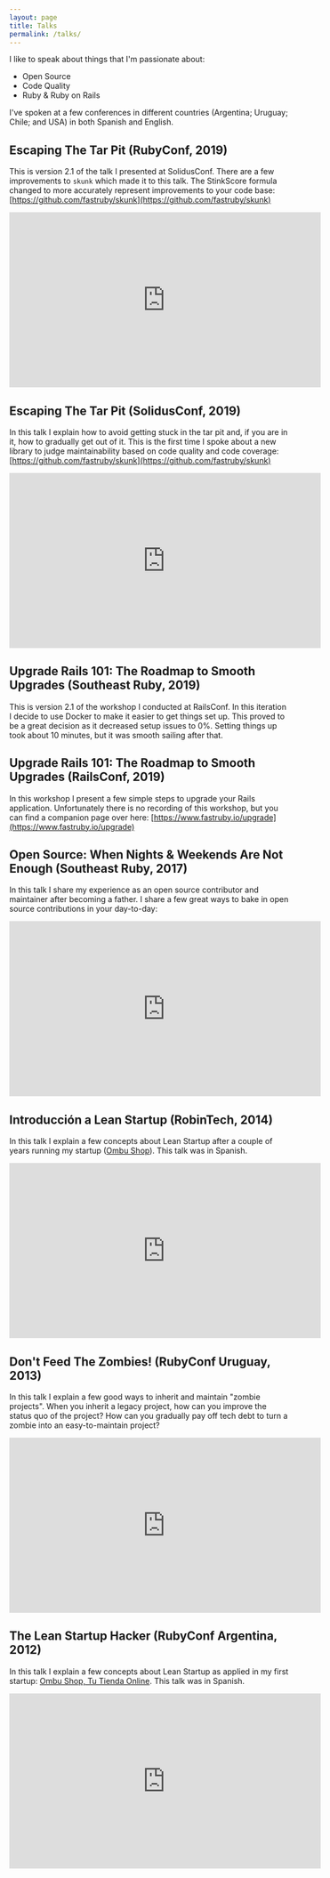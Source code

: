 ```yaml
---
layout: page
title: Talks
permalink: /talks/
---
```


I like to speak about things that I'm passionate about:

- Open Source
- Code Quality
- Ruby & Ruby on Rails

I've spoken at a few conferences in different countries (Argentina; Uruguay;
Chile; and USA) in both Spanish and English.

## Escaping The Tar Pit (RubyConf, 2019)

This is version 2.1 of the talk I presented at SolidusConf. There are a few
improvements to `skunk` which made it to this talk. The StinkScore formula
changed to more accurately represent improvements to your code base:
[https://github.com/fastruby/skunk](https://github.com/fastruby/skunk)

<iframe width="560" height="315" src="https://www.youtube.com/embed/ZyU6K6eR-_A" frameborder="0" allow="accelerometer; autoplay; encrypted-media; gyroscope; picture-in-picture" allowfullscreen></iframe>

## Escaping The Tar Pit (SolidusConf, 2019)

In this talk I explain how to avoid getting stuck in the tar pit and, if you
are in it, how to gradually get out of it. This is the first time I spoke about
a new library to judge maintainability based on code quality and code coverage:
[https://github.com/fastruby/skunk](https://github.com/fastruby/skunk)

<iframe width="560" height="315" src="https://www.youtube.com/embed/am-oVaAkDNw" frameborder="0" allow="accelerometer; autoplay; encrypted-media; gyroscope; picture-in-picture" allowfullscreen></iframe>

## Upgrade Rails 101: The Roadmap to Smooth Upgrades (Southeast Ruby, 2019)

This is version 2.1 of the workshop I conducted at RailsConf. In this iteration
I decide to use Docker to make it easier to get things set up. This proved to
be a great decision as it decreased setup issues to 0%. Setting things up took
about 10 minutes, but it was smooth sailing after that.

## Upgrade Rails 101: The Roadmap to Smooth Upgrades (RailsConf, 2019)

In this workshop I present a few simple steps to upgrade your Rails application.
Unfortunately there is no recording of this workshop, but you can find a
companion page over here: [https://www.fastruby.io/upgrade](https://www.fastruby.io/upgrade)

## Open Source: When Nights & Weekends Are Not Enough (Southeast Ruby, 2017)

In this talk I share my experience as an open source contributor and maintainer
after becoming a father. I share a few great ways to bake in open source
contributions in your day-to-day:

<iframe width="560" height="315" src="https://www.youtube.com/embed/MOJoF7sPVdM" frameborder="0" allow="accelerometer; autoplay; encrypted-media; gyroscope; picture-in-picture" allowfullscreen></iframe>

## Introducción a Lean Startup (RobinTech, 2014)

In this talk I explain a few concepts about Lean Startup after a couple of years
running my startup ([Ombu Shop](https://www.ombushop.com)). This talk was in
Spanish.

<iframe width="560" height="315" src="https://www.youtube.com/embed/5jRznamhTjg" frameborder="0" allow="accelerometer; autoplay; encrypted-media; gyroscope; picture-in-picture" allowfullscreen></iframe>

## Don't Feed The Zombies! (RubyConf Uruguay, 2013)

In this talk I explain a few good ways to inherit and maintain "zombie projects".
When you inherit a legacy project, how can you improve the status quo of the
project? How can you gradually pay off tech debt to turn a zombie into an
easy-to-maintain project?

<iframe width="560" height="315" src="https://www.youtube.com/embed/2FWSs9RJBa0" frameborder="0" allow="accelerometer; autoplay; encrypted-media; gyroscope; picture-in-picture" allowfullscreen></iframe>

## The Lean Startup Hacker (RubyConf Argentina, 2012)

In this talk I explain a few concepts about Lean Startup as applied in my first
startup: [Ombu Shop, Tu Tienda Online](https://www.ombushop.com). This talk was
in Spanish.

<iframe width="560" height="315" src="https://www.youtube.com/embed/83CCnk7TVl4" frameborder="0" allow="accelerometer; autoplay; encrypted-media; gyroscope; picture-in-picture" allowfullscreen></iframe>
